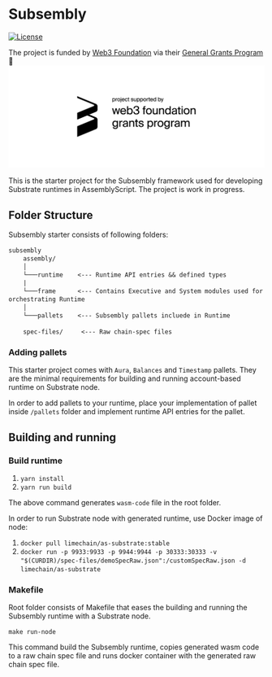 # Subsembly
[![License](https://img.shields.io/badge/License-Apache%202.0-blue.svg)](https://opensource.org/licenses/Apache-2.0)

The project is funded by [Web3 Foundation](https://web3.foundation/) via their [General Grants Program](https://github.com/w3f/General-Grants-Program) 🙏
![WEB3 Badge](./web3_badge_black.png)

This is the starter project for the Subsembly framework used for developing Substrate runtimes in AssemblyScript. The project is work in progress.

## Folder Structure
Subsembly starter consists of following folders:
```
subsembly
    assembly/
    │
    └───runtime    <--- Runtime API entries && defined types
    |
    └───frame      <--- Contains Executive and System modules used for orchestrating Runtime
    │
    └───pallets    <--- Subsembly pallets incluede in Runtime

    spec-files/     <--- Raw chain-spec files
```

### Adding pallets

This starter project comes with `Aura`, `Balances` and `Timestamp` pallets. They are the minimal requirements for building and running account-based runtime on Substrate node.

In order to add pallets to your runtime, place your implementation of pallet inside `/pallets` folder and implement runtime API entries for the pallet.

## Building and running
### Build runtime
1. `yarn install`
2. `yarn run build`

The above command generates `wasm-code` file in the root folder.

In order to run Substrate node with generated runtime, use Docker image of node:

1. `docker pull limechain/as-substrate:stable`
2. `docker run -p 9933:9933 -p 9944:9944 -p 30333:30333 -v "$(CURDIR)/spec-files/demoSpecRaw.json":/customSpecRaw.json -d limechain/as-substrate`

### Makefile
Root folder consists of Makefile that eases the building and running the Subsembly runtime with a Substrate node.

```
make run-node
```
This command build the Subsembly runtime, copies generated wasm code to a raw chain spec file and runs docker container with the generated raw chain spec file.

